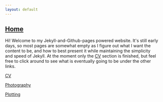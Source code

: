```yaml
---
layout: default
---
```


## [Home](./index.html)

Hi! Welcome to my Jekyll-and-Github-pages powered website. It's still early days, so most pages are somewhat empty as I figure out what I want the content to be, and how to best present it while maintaining the simplicity and speed of Jekyll. At the moment 
only the [CV](./cv.html) section is finished, but feel free to click around to see what is eventually going to be under the other links. 

[CV](./cv.html)

[Photography](./sandroid-portfolio//photography/landscapes/)

[Plotting](./blog/)